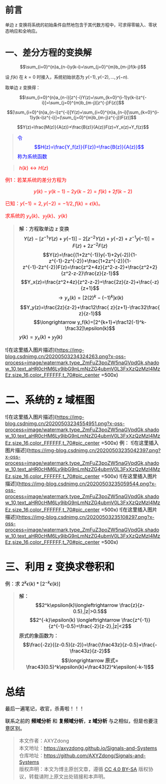 # 前言
单边 z 变换将系统的初始条件自然地包含于其代数方程中，可求得零输入、零状态响应和全响应。
 
# 一、差分方程的变换解
 $$\sum_{i=0}^{n}a_{n-i}y(k-i)=\sum_{j=0}^{m}b_{m-j}f(k-j)$$

设 $f(k)$ 在 $k=0$ 时接入，系统初始状态为 $y(-1),y(-2),...,y(-n)$.

取单边 z 变换得：

$$\sum_{i=0}^{n}a_{n-i}[z^{-i}Y(z)+\sum_{k=0}^{i-1}y(k-i)z^{-i}]=\sum_{j=0}^{m}b_{m-j}[z^{-j}F(z)]$$


$$[\sum_{i=0}^{n}a_{n-i}z^{-i}]Y(z)+\sum_{i=0}^{n}a_{n-i}[\sum_{k=0}^{i-1}y(k-i)z^{-i}]=(\sum_{j=0}^{m}b_{m-j}z^{-j})F(z)]$$

$$Y(z)=\frac{M(z)}{A(z)}+\frac{B(z)}{A(z)}F(z)=Y_x(z)+Y_f(z)$$

><font color=blue size=3>令$$H(z)=\frac{Y_f(z)}{F(z)}=\frac{B(z)}{A(z)}$$
>称为系统函数

><font color=red>$h(k)  \longleftrightarrow H(z)$

例1：若某系统的差分方程为

$$y(k)-y(k-1)-2y(k-2)=f(k)+2f(k-2)$$

已知：$y(-1)=2,y(-2)=-1/2,f(k)=\epsilon(k)$。

求系统的 $y_x(k)、y_f(k)、y(k)$

><font color=black>解：方程取单边 z 变换
>$$Y(z)-[z^{-1}Y(z)+y(-1)]-2[z^{-2}Y(z)+y(-2)+z^{-1}y(-1)]=F(z)+2z^{-2}F(z)$$
$$Y(z)=\frac{(1+2z^{-1})y(-1)+2y(-2)}{1-z^{-1}-2z^{-2}}+\frac{1+2z^{-2}}{1-z^{-1}-2z^{-2}}F(z)=\frac{z^2+4z}{z^2-z-2}+\frac{z^2+2}{z^2-z-2}\frac{z}{z-1}$$
$$Y_x(z)=\frac{z^2+4z}{z^2-z-2}=\frac{2z}{z-2}+\frac{-z}{z+1}$$
$$\longrightarrow y_x(k)=[2(2)^k-(-1)^k]\epsilon(k)$$
$$Y_y(z)=\frac{2z}{z-2}+\frac12\frac{ z}{z+1}-\frac32\frac{ z}{z-1}$$
$$\longrightarrow y_f(k)=[2^{k+1}+\frac12(-1)^k-\frac32]\epsilon(k)$$
$y(k)=y_x(k)+y_f(k)$

![在这里插入图片描述](https://img-blog.csdnimg.cn/20200503234324263.png?x-oss-process=image/watermark,type_ZmFuZ3poZW5naGVpdGk,shadow_10,text_aHR0cHM6Ly9ibG9nLmNzZG4ubmV0L3FxXzQzMzI4MzEz,size_16,color_FFFFFF,t_70#pic_center =500x)
# 二、系统的 z 域框图
![在这里插入图片描述](https://img-blog.csdnimg.cn/20200503234554951.png?x-oss-process=image/watermark,type_ZmFuZ3poZW5naGVpdGk,shadow_10,text_aHR0cHM6Ly9ibG9nLmNzZG4ubmV0L3FxXzQzMzI4MzEz,size_16,color_FFFFFF,t_70#pic_center =500x)
例：
![在这里插入图片描述](https://img-blog.csdnimg.cn/20200503235042397.png?x-oss-process=image/watermark,type_ZmFuZ3poZW5naGVpdGk,shadow_10,text_aHR0cHM6Ly9ibG9nLmNzZG4ubmV0L3FxXzQzMzI4MzEz,size_16,color_FFFFFF,t_70#pic_center =500x)
![在这里插入图片描述](https://img-blog.csdnimg.cn/20200503235059544.png?x-oss-process=image/watermark,type_ZmFuZ3poZW5naGVpdGk,shadow_10,text_aHR0cHM6Ly9ibG9nLmNzZG4ubmV0L3FxXzQzMzI4MzEz,size_16,color_FFFFFF,t_70#pic_center =500x)
![在这里插入图片描述](https://img-blog.csdnimg.cn/20200503235108297.png?x-oss-process=image/watermark,type_ZmFuZ3poZW5naGVpdGk,shadow_10,text_aHR0cHM6Ly9ibG9nLmNzZG4ubmV0L3FxXzQzMzI4MzEz,size_16,color_FFFFFF,t_70#pic_center =500x)
# 三、利用 z 变换求卷积和

例：求 $2^k\epsilon(k)*[2^{-k}\epsilon(k)]$

><font color=black>解：$$2^k\epsilon(k)\longleftrightarrow \frac{z}{z-0.5},|z|>0.5$$
>$$2^{-k}\epsilon(k) \longleftrightarrow \frac{z^{-1}}{z^{-1}-0.5}=\frac{-2}{z-2},|z|<2$$
>原式的象函数为：
>$$\frac{-2z}{(z-0.5)(z-2)}=\frac{\frac43z}{z-0.5}+\frac{-\frac43z}{z-2}$$
$$\longrightarrow 原式= \frac43(0.5)^k\epsilon(k)+\frac43(2)^k\epsilon(-k-1)$$


# 总结
最后一遍笔记，收官，杀青啦！！！

联系之前的 **频域分析** 和 **复频域分析**，**z 域分析** 与之相似，但是也要注意区别。
<br>

>本文作者：AXYZdong <br>
>本文地址：https://axyzdong.github.io/Signals-and-Systems<br>
>仓库地址：https://github.com/AXYZdong/Signals-and-Systems<br>
>版权声明：本文为博主原创文章，遵循 [CC 4.0 BY-SA](http://creativecommons.org/licenses/by-sa/4.0/) 版权协议，转载请附上原文出处链接和本声明。